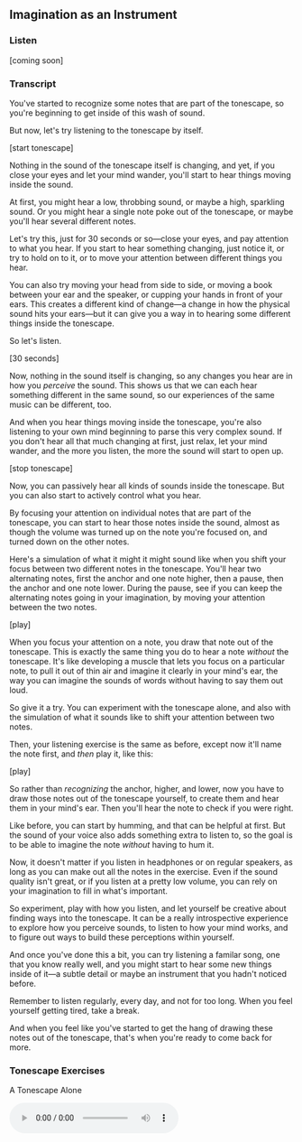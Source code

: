 ## Imagination as an Instrument



### Listen



[coming soon]



### Transcript

You've started to recognize some notes that are part of the tonescape, so you're beginning to get inside of this wash of sound. 

But now, let's try listening to the tonescape by itself. 

[start tonescape]

Nothing in the sound of the tonescape itself is changing, and yet, if you close your eyes and let your mind wander, you'll start to hear things moving inside the sound.

At first, you might hear a low, throbbing sound, or maybe a high, sparkling sound. Or you might hear a single note poke out of the tonescape, or maybe you'll hear several different notes. 

Let's try this, just for 30 seconds or so&mdash;close your eyes, and pay attention to what you hear. If you start to hear something changing, just notice it, or try to hold on to it, or to move your attention between different things you hear.

You can also try moving your head from side to side, or moving a book between your ear and the speaker, or cupping your hands in front of your ears. This creates a different kind of change&mdash;a change in how the physical sound hits your ears&mdash;but it can give you a way in to hearing some different things inside the tonescape. 

So let's listen.

[30 seconds]

Now, nothing in the sound itself is changing, so any changes you hear are in how you *perceive* the sound. This shows us that we can each hear something different in the same sound, so our experiences of the same music can be different, too.

And when you hear things moving inside the tonescape, you're also listening to your own mind beginning to parse this very complex sound. If you don't hear all that much changing at first, just relax, let your mind wander, and the more you listen, the more the sound will start to open up.

[stop tonescape]

Now, you can passively hear all kinds of sounds inside the tonescape. But you can also start to actively control what you hear.

By focusing your attention on individual notes that are part of the tonescape, you can start to hear those notes inside the sound, almost as though the volume was turned up on the note you're focused on, and turned down on the other notes.

Here's a simulation of what it might it might sound like when you shift your focus between two different notes in the tonescape. You'll hear two alternating notes, first the anchor and one note higher, then a pause, then the anchor and one note lower. During the pause, see if you can keep the alternating notes going in your imagination, by moving your attention between the two notes.

[play]

When you focus your attention on a note, you draw that note out of the tonescape. This is exactly the same thing you do to hear a note *without* the tonescape. It's like developing a muscle that lets you focus on a particular note, to pull it out of thin air and imagine it clearly in your mind's ear, the way you can imagine the sounds of words without having to say them out loud. 

So give it a try. You can experiment with the tonescape alone, and also with the simulation of what it sounds like to shift your attention between two notes.

Then, your listening exercise is the same as before, except now it'll name the note first, and *then* play it, like this:

[play]

So rather than *recognizing* the anchor, higher, and lower, now you have to draw those notes out of the tonescape yourself, to create them and hear them in your mind's ear. Then you'll hear the note to check if you were right.

Like before, you can start by humming, and that can be helpful at first. But the sound of your voice also adds something extra to listen to, so the goal is to be able to imagine the note *without* having to hum it.

Now, it doesn't matter if you listen in headphones or on regular speakers, as long as you can make out all the notes in the exercise. Even if the sound quality isn't great, or if you listen at a pretty low volume, you can rely on your imagination to fill in what's important.

So experiment, play with how you listen, and let yourself be creative about finding ways into the tonescape. It can be a really introspective experience to explore how you perceive sounds, to listen to how your mind works, and to figure out ways to build these perceptions within yourself.

And once you've done this a bit, you can try listening a familar song, one that you know really well, and you might start to hear some new things inside of it&mdash;a subtle detail or maybe an instrument that you hadn't noticed before.

Remember to listen regularly, every day, and not for too long. When you feel yourself getting tired, take a break.

And when you feel like you've started to get the hang of drawing these notes out of the tonescape, that's when you're ready to come back for more.




### Tonescape Exercises

A Tonescape Alone

<audio controls src="../media/tonescapes_0.mp3" />


Inside a Tonescape (Simulation)

<audio controls src="../media/inside_a_tonescape.mp3" />


Active: Anchor, Higher, Lower

<audio controls src="../media/tonescapes_3.mp3" />
